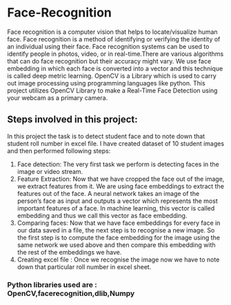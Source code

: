 # Face-Recognition

Face recognition is a computer vision that helps to locate/visualize human face. Face recognition is a method of identifying or verifying the identity of an individual using their face. Face recognition systems can be used to identify people in photos, video, or in real-time.There are various algorithms that can do face recognition but their accuracy might vary. We use face embedding in which each face is converted into a vector and this technique is called deep metric learning.
OpenCV is a Library which is used to carry out image processing using programming languages like python. This project utilizes OpenCV Library to make a Real-Time Face Detection using your webcam as a primary camera.

## Steps involved in this project:
In this project the task is to detect student face and to note down that student roll number in excel file. I have created dataset of 10 student images and then performed following steps:   
1. Face detection: The very first task we perform is detecting faces in the image or video stream.
2. Feature Extraction: Now that we have cropped the face out of the image, we extract features from it. We are using face embeddings to extract the features out of the face. A neural network takes an image of the person’s face as input and outputs a vector which represents the most important features of a face. In machine learning, this vector is called embedding and thus we call this vector as face embedding. 
3. Comparing faces: Now that we have face embeddings for every face in our data saved in a file, the next step is to recognise a new  image. So the first step is to compute the face embedding for the image using the same network we used above and then compare this embedding with the rest of the embeddings we have. 
4. Creating excel file : Once we recognise the image now we have to note down that particular roll number in excel sheet. 

### Python libraries used are : OpenCV,facerecognition,dlib,Numpy

